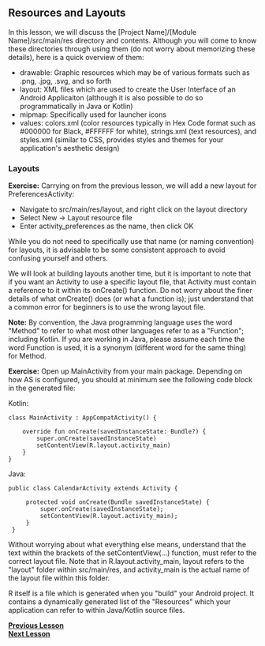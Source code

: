 ## Resources and Layouts

In this lesson, we will discuss the [Project Name]/[Module Name]/src/main/res directory and contents. Although you will come to know these directories through using them (do not worry about memorizing these details), here is a quick overview of them:
- drawable: Graphic resources which may be of various formats such as .png, .jpg, .svg, and so forth
- layout: XML files which are used to create the User Interface of an Android Applicaiton (although it is also possible to do so programmatically in Java or Kotlin)
- mipmap: Specifically used for launcher icons
- values: colors.xml (color resources typically in Hex Code format such as #000000 for Black, #FFFFFF for white), strings.xml (text resources), and styles.xml (similar to CSS, provides styles and themes for your application's aesthetic design) 

### Layouts

**Exercise:** Carrying on from the previous lesson, we will add a new layout for PreferencesActivity:
- Navigate to src/main/res/layout, and right click on the layout directory
- Select New -> Layout resource file
- Enter activity_preferences as the name, then click OK

While you do not need to specifically use that name (or naming convention) for layouts, it is advisable to be some consistent approach to avoid confusing yourself and others.

We will look at building layouts another time, but it is important to note that if you want an Activity to use a specific layout file, that Activity must contain a reference to it within its onCreate() function. Do not worry about the finer details of what onCreate() does (or what a function is); just understand that a common error for beginners is to use the wrong layout file.

**Note:** By convention, the Java programming language uses the word "Method" to refer to what most other languages refer to as a "Function"; including Kotlin. If you are working in Java, please assume each time the word Function is used, it is a synonym (different word for the same thing) for Method.

**Exercise:** Open up MainActivity from your main package. Depending on how AS is configured, you should at minimum see the following code block in the generated file:

Kotlin:

    class MainActivity : AppCompatActivity() {
    
        override fun onCreate(savedInstanceState: Bundle?) {
            super.onCreate(savedInstanceState)
            setContentView(R.layout.activity_main)
        }
    }

Java:

    public class CalendarActivity extends Activity {
    
         protected void onCreate(Bundle savedInstanceState) {
             super.onCreate(savedInstanceState);
             setContentView(R.layout.activity_main);
         }
     }

Without worrying about what everything else means, understand that the text within the brackets of the setContentView(...) function, must refer to the correct layout file. Note that in R.layout.activity_main, layout refers to the "layout" folder within src/main/res, and activity_main is the actual name of the layout file within this folder. 

R itself is a file which is generated when you "build" your Android project. It contains a dynamically generated list of the "Resources" which your application can refer to within Java/Kotlin source files. 

**[Previous Lesson](https://github.com/BracketCove/AndroidOpenCurriculum/tree/master/curriculum-en/two/two_two/Activity.md)**<br>
**[Next Lesson](https://github.com/BracketCove/AndroidOpenCurriculum/tree/master/curriculum-en/two/two_four/AndroidManifest.md)**<br>

